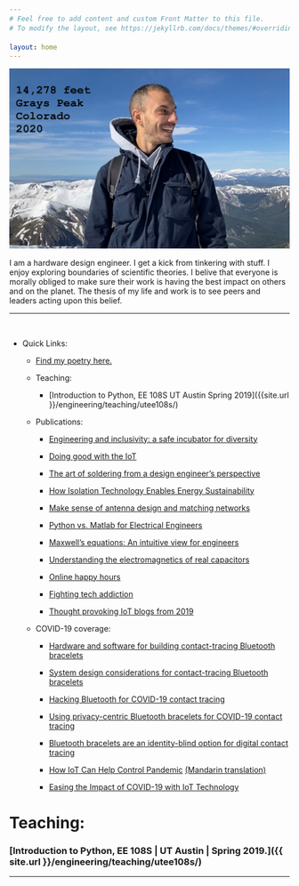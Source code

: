 ```yaml
---
# Feel free to add content and custom Front Matter to this file.
# To modify the layout, see https://jekyllrb.com/docs/themes/#overriding-theme-defaults

layout: home
---
```


<img src="/images/coverPhoto.jpg" width="800">

I am a hardware design engineer. I get a kick from tinkering with stuff. I enjoy exploring boundaries of scientific theories. I belive that everyone is morally obliged to make sure their work is having the best impact on others and on the planet. The thesis of my life and work is to see peers and leaders acting upon this belief.
<hr>
<br>

* Quick Links:
	* [Find my poetry here.](https://aselshim.github.io/life/2020-07-09-Poetry/)
	
	* Teaching: 
		* [Introduction to Python, EE 108S  UT Austin  Spring 2019]({{site.url }}/engineering/teaching/utee108s/)
	
	* Publications:

		* [Engineering and inclusivity: a safe incubator for diversity](https://www.eeworldonline.com/engineering-and-inclusivity-a-safe-incubator-for-diversity/)
		
		* [Doing good with the IoT](https://internetofthingsagenda.techtarget.com/blog/IoT-Agenda/Doing-good-with-IoT-to-overcome-utility-challenges)

		* [The art of soldering from a design engineer’s perspective](https://www.electronicproducts.com/Education/Career/The_art_of_soldering_from_a_design_engineer_s_perspective.aspx)

		* [How Isolation Technology Enables Energy Sustainability](https://www.powersystemsdesign.com/articles/how-isolation-technology-enables-energy-sustainability/22/16529)
	
		* [Make sense of antenna design and matching networks](https://www.edn.com/make-sense-of-antenna-design-and-matching-networks/)

		* [Python vs. Matlab for Electrical Engineers](https://www.eeweb.com/profile/asemelshimi/articles/python-vs-matlab-for-electrical-engineers)

		* [Maxwell’s equations: An intuitive view for engineers](https://www.powerelectronictips.com/intuitive-view-of-maxwells-equations-faq/)

		* [Understanding the electromagnetics of real capacitors](https://www.powerelectronictips.com/understanding-electromagnetics-real-capacitors/)
	
		* [Online happy hours](https://www.linkedin.com/pulse/online-happy-hours-asem-elshimi/?published=t)

		* [Fighting tech addiction](https://www.linkedin.com/pulse/yet-another-post-against-tech-addiction-asem-elshimi/ "article on linkedIn")
	
		* [Thought provoking IoT blogs from 2019](https://internetofthingsagenda.techtarget.com/feature/Thought-provoking-IoT-blogs-from-2019)
		
	* COVID-19 coverage:
		
		* [Hardware and software for building contact-tracing Bluetooth bracelets](https://www.edn.com/hardware-and-software-for-building-contact-tracing-bluetooth-bracelets/)
		
		* [System design considerations for contact-tracing Bluetooth bracelets](https://www.edn.com/system-design-considerations-for-contact-tracing-bluetooth-bracelets/)
		
		* [Hacking Bluetooth for COVID-19 contact tracing](https://www.edn.com/?p=4468894&preview=1&_ppp=76a7f1922f)
		
		* [Using privacy-centric Bluetooth bracelets for COVID-19 contact tracing](https://www.edn.com/?p=4468901&preview=1&_ppp=d842545d62)
		
		* [Bluetooth bracelets are an identity-blind option for digital contact tracing](https://venturebeat.com/2020/06/06/bluetooth-bracelets-are-an-identity-blind-option-for-digital-contact-tracing/)
		
		* [How IoT Can Help Control Pandemic](https://www.eetimes.com/how-iot-can-help-control-pandemic/?sf233705222=1)   [(Mandarin translation)](https://www.eettaiwan.com/20200521nt71-how-iot-can-help-control-pandemic/)
		
		* [Easing the Impact of COVID-19 with IoT Technology](https://www.silabs.com/community/blog.entry.html/2020/05/01/easing_the_impactofcovid-19withiottechnology-KCUs)

# Teaching:

### [Introduction to Python, EE 108S | UT Austin | Spring 2019.]({{ site.url }}/engineering/teaching/utee108s/)



<hr>
<br>





